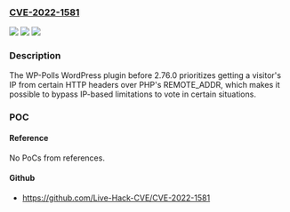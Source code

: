 ### [CVE-2022-1581](https://cve.mitre.org/cgi-bin/cvename.cgi?name=CVE-2022-1581)
![](https://img.shields.io/static/v1?label=Product&message=WP-Polls&color=blue)
![](https://img.shields.io/static/v1?label=Version&message=n%2Fa&color=blue)
![](https://img.shields.io/static/v1?label=Vulnerability&message=CWE-639%20Authorization%20Bypass%20Through%20User-Controlled%20Key&color=brighgreen)

### Description

The WP-Polls WordPress plugin before 2.76.0 prioritizes getting a visitor's IP from certain HTTP headers over PHP's REMOTE_ADDR, which makes it possible to bypass IP-based limitations to vote in certain situations.

### POC

#### Reference
No PoCs from references.

#### Github
- https://github.com/Live-Hack-CVE/CVE-2022-1581

